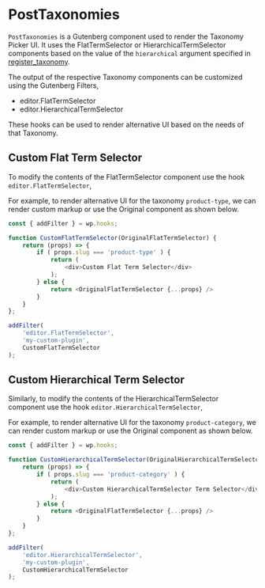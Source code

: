 PostTaxonomies
===========

`PostTaxonomies` is a Gutenberg component used to render the Taxonomy Picker
UI. It uses the FlatTermSelector or HierarchicalTermSelector components
based on the value of the `hierarchical` argument specified in
[register_taxonomy](https://codex.wordpress.org/Function_Reference/register_taxonomy).

The output of the respective Taxonomy components can be customized using
the Gutenberg Filters,

* editor.FlatTermSelector
* editor.HierarchicalTermSelector

These hooks can be used to render alternative UI based on the needs of that
Taxonomy.

## Custom Flat Term Selector

To modify the contents of the FlatTermSelector component use the hook `editor.FlatTermSelector`,

For example, to render alternative UI for the taxonomy `product-type`,
we can render custom markup or use the Original component as shown below.

```js
const { addFilter } = wp.hooks;

function CustomFlatTermSelector(OriginalFlatTermSelector) {
	return (props) => {
		if ( props.slug === 'product-type' ) {
			return (
				<div>Custom Flat Term Selector</div>
			);
		} else {
			return <OriginalFlatTermSelector {...props} />
		}
	}
};

addFilter(
	'editor.FlatTermSelector',
	'my-custom-plugin',
	CustomFlatTermSelector
);
```

## Custom Hierarchical Term Selector

Similarly, to modify the contents of the HierarchicalTermSelector component use the hook `editor.HierarchicalTermSelector`,

For example, to render alternative UI for the taxonomy `product-category`,
we can render custom markup or use the Original component as shown below.

```js
const { addFilter } = wp.hooks;

function CustomHierarchicalTermSelector(OriginalHierarchicalTermSelector) {
	return (props) => {
		if ( props.slug === 'product-category' ) {
			return (
				<div>Custom HierarchicalTermSelector Term Selector</div>
			);
		} else {
			return <OriginalFlatTermSelector {...props} />
		}
	}
};

addFilter(
	'editor.HierarchicalTermSelector',
	'my-custom-plugin',
	CustomHierarchicalTermSelector
);
```
